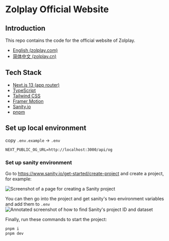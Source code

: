 # Zolplay Official Website

## Introduction

This repo contains the code for the official website of Zolplay.

- [English (zolplay.com)](https://zolplay.com)
- [简体中文 (zolplay.cn)](https://zolplay.cn)

## Tech Stack

- [Next.js 13 (app router)](https://nextjs.org/)
- [TypeScript](https://www.typescriptlang.org/)
- [Tailwind CSS](https://tailwindcss.com/)
- [Framer Motion](https://www.framer.com/motion/)
- [Sanity.io](https://www.sanity.io/)
- [pnpm](https://pnpm.io/)

## Set up local environment

copy `.env.example` -> `.env`

```env
NEXT_PUBLIC_OG_URL=http://localhost:3000/api/og
```

### Set up sanity environment

Go to https://www.sanity.io/get-started/create-project and create a project, for example:

![Screenshot of a page for creating a Sanity project](./.github/sanity-guide-01.png)

You can then go into the project and get sanity's two environment variables and add them to `.env`
![Annotated screenshot of how to find Sanity's project ID and dataset](./.github/sanity-guide-02.png)

Finally, run these commands to start the project:

```bash
pnpm i
pnpm dev
```
